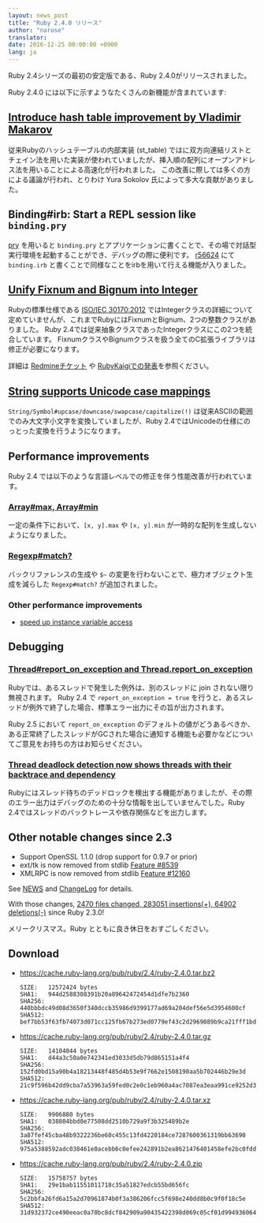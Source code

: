 ```yaml
---
layout: news_post
title: "Ruby 2.4.0 リリース"
author: "naruse"
translator:
date: 2016-12-25 00:00:00 +0900
lang: ja
---
```



Ruby 2.4シリーズの最初の安定版である、Ruby 2.4.0がリリースされました。

Ruby 2.4.0 には以下に示すようなたくさんの新機能が含まれています:

## [Introduce hash table improvement by Vladimir Makarov](https://bugs.ruby-lang.org/issues/12142)

従来Rubyのハッシュテーブルの内部実装 (st_table) ではに双方向連結リストとチェイン法を用いた実装が使われていましたが、挿入順の配列にオープンアドレス法を用いることによる高速化が行われました。
この改善に際しては多くの方による議論が行われ、とりわけ Yura Sokolov 氏によって多大な貢献がありました。

## Binding#irb: Start a REPL session like `binding.pry`

[pry](https://github.com/pry/pry) を用いると `binding.pry` とアプリケーションに書くことで、その場で対話型実行環境を起動することができ、デバッグの際に便利です。
[r56624](https://github.com/ruby/ruby/commit/493e48897421d176a8faf0f0820323d79ecdf94a) にて `binding.irb` と書くことで同様なことをirbを用いて行える機能が入りました。

## [Unify Fixnum and Bignum into Integer](https://bugs.ruby-lang.org/issues/12005)

Rubyの標準仕様である [ISO/IEC 30170:2012](http://www.iso.org/iso/iso_catalogue/catalogue_tc/catalogue_detail.htm?csnumber=59579) ではIntegerクラスの詳細について定めていませんが、これまでRubyにはFixnumとBignum、2つの整数クラスがありました。
Ruby 2.4では従来抽象クラスであったIntegerクラスにこの2つを統合しています。
FixnumクラスやBignumクラスを扱う全てのC拡張ライブラリは修正が必要になります。

詳細は [Redmineチケット](https://bugs.ruby-lang.org/issues/12005) や [RubyKaigiでの発表](http://www.a-k-r.org/pub/2016-09-08-rubykaigi-unified-integer.pdf)を参照ください。

## [String supports Unicode case mappings](https://bugs.ruby-lang.org/issues/10085)

`String/Symbol#upcase/downcase/swapcase/capitalize(!)` は従来ASCIIの範囲でのみ大文字小文字を変換していましたが、Ruby 2.4ではUnicodeの仕様にのっとった変換を行うようになります。

## Performance improvements

Ruby 2.4 では以下のような言語レベルでの修正を伴う性能改善が行われています。

### [Array#max, Array#min](https://bugs.ruby-lang.org/issues/12172)

一定の条件下において、`[x, y].max` や `[x, y].min` が一時的な配列を生成しないようになりました。

### [Regexp#match?](https://bugs.ruby-lang.org/issues/8110)

バックリファレンスの生成や `$~` の変更を行わないことで、極力オブジェクト生成を減らした `Regexp#match?` が追加されました。

### Other performance improvements

* [speed up instance variable access](https://bugs.ruby-lang.org/issues/12274)

## Debugging

### [Thread#report_on_exception and Thread.report_on_exception](https://bugs.ruby-lang.org/issues/6647)

Rubyでは、あるスレッドで発生した例外は、別のスレッドに join されない限り無視されます。
Ruby 2.4 で `report_on_exception = true` を行うと、あるスレッドが例外で終了した場合、標準エラー出力にその旨が出力されます。

Ruby 2.5 において `report_on_exception` のデフォルトの値がどうあるべきか、ある正常終了したスレッドがGCされた場合に通知する機能も必要かなどについてご意見をお持ちの方はお知らせください。

### [Thread deadlock detection now shows threads with their backtrace and dependency](https://bugs.ruby-lang.org/issues/8214)

Rubyにはスレッド待ちのデッドロックを検出する機能がありましたが、その際のエラー出力はデバッグのための十分な情報を出していませんでした。Ruby 2.4ではスレッドのバックトレースや依存関係などを出力します。

## Other notable changes since 2.3

* Support OpenSSL 1.1.0 (drop support for 0.9.7 or prior)
* ext/tk is now removed from stdlib [Feature #8539](https://bugs.ruby-lang.org/issues/8539)
* XMLRPC is now removed from stdlib [Feature #12160](https://bugs.ruby-lang.org/issues/12160)

See [NEWS](https://github.com/ruby/ruby/blob/v2_4_0_preview3/NEWS)
and [ChangeLog](https://github.com/ruby/ruby/blob/v2_4_0_preview3/ChangeLog)
for details.

With those changes,
[2470 files changed, 283051 insertions(+), 64902 deletions(-)](https://github.com/ruby/ruby/compare/v2_3_0...v2_4_0_preview3)
since Ruby 2.3.0!

メリークリスマス。Ruby とともに良き休日をおすごしください。

## Download

* <https://cache.ruby-lang.org/pub/ruby/2.4/ruby-2.4.0.tar.bz2>

      SIZE:   12572424 bytes
      SHA1:   944d2588308391b20a89642472454d1dfe7b2360
      SHA256: 440bbbdc49d08d3650f340dccb35986d9399177ad69a204def56e5d3954600cf
      SHA512: bef7bb53f63fb74073d071cc125fb67b273ed0779ef43c2d2969089b9ca21fff1bd012281c5b748f7a3c24dd26e71730d7248c05a01cb23ab2089eb4d02115fe

* <https://cache.ruby-lang.org/pub/ruby/2.4/ruby-2.4.0.tar.gz>

      SIZE:   14104044 bytes
      SHA1:   d44a3c50a0e742341ed3033d5db79d865151a4f4
      SHA256: 152fd0bd15a90b4a18213448f485d4b53e9f7662e1508190aa5b702446b29e3d
      SHA512: 21c9f596b42dd9cba7a53963a59fed0c2e0c1eb960a4ac7087ea3eaa991ce9252d32639e1edcb75b1d709bc07c4820a6dc336ab427d0643c6e6498e0eacdbc8b

* <https://cache.ruby-lang.org/pub/ruby/2.4/ruby-2.4.0.tar.xz>

      SIZE:   9906880 bytes
      SHA1:   038804bbd0e77508dd2510b729a9f3b325489b2e
      SHA256: 3a87fef45cba48b9322236be60c455c13fd4220184ce7287600361319bb63690
      SHA512: 975a5388592adc038461e0acebb6c0efee242891b2ea8621476401458efe2bc0fdd317d3bf99beb745b0b3808410efdff33862da29c95c027f457943721e3ab6

* <https://cache.ruby-lang.org/pub/ruby/2.4/ruby-2.4.0.zip>

      SIZE:   15758757 bytes
      SHA1:   29e1bab11551011718c35a51827edcb55bd656fc
      SHA256: 5c2bbfa26fd6a15a2d70961874b0f3a386206fcc5f698e240dd8b0c9f0f18c5e
      SHA512: 31d932372ce490eeac0a70bc8dcf842909a90435422398d069c05cf01d994936064b8f4e60879e28a8655c1296eb8e180e348cb95e001ed6ca73cda0ff77de23
